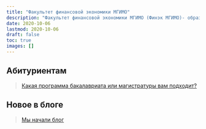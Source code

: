 ```yaml
---
title: "Факультет финансовой экономики МГИМО"
description: "Факультет финансовой экономики МГИМО (Финэк МГИМО)- образовательные программы бакалавриата и магистратуры по экономике, менеджменту и бизнес-информатике на собственном кампусе в Одинцово."
date: 2020-10-06
lastmod: 2020-10-06
draft: false
toc: true
images: []
---
```


## Абитуриентам

> [Какая программа бакалавриата или магистратуры вам подходит?](about/interview)

## Новое в блоге

> [Мы начали блог](/blog/)

<!--div class="home-logo-wrapper"><figure><img src="logo/front_dash_cuted.png" alt="Логотипы МГИМО и Финэка МГИМО"></figure></div-->

